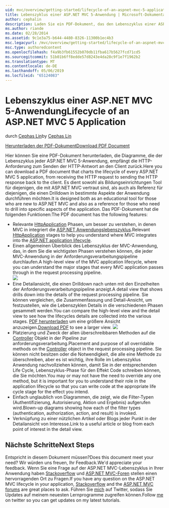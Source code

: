 ```yaml
---
uid: mvc/overview/getting-started/lifecycle-of-an-aspnet-mvc-5-application
title: Lebenszyklus einer ASP.NET MVC 5-Anwendung | Microsoft-Dokumentation
author: cephalin
description: Laden Sie ein PDF-Dokument, das den Lebenszyklus einer ASP.NET MVC 5-Anwendung Diagramme herunter. In diesem Dokument Lifecycle bietet einen allgemeinen Überblick über den MVC-Lebenszyklus einer...
ms.author: riande
ms.date: 02/28/2014
ms.assetid: 9c1e3a75-b644-4480-8326-11300b1ec4b3
msc.legacyurl: /mvc/overview/getting-started/lifecycle-of-an-aspnet-mvc-5-application
msc.type: authoredcontent
ms.openlocfilehash: f4a9b3fb61552b070db11fba617b5627fcd71cd5
ms.sourcegitcommit: 51b01b6ff8edde57d8243e4da28c9f1e7f1962b2
ms.translationtype: MT
ms.contentlocale: de-DE
ms.lasthandoff: 05/06/2019
ms.locfileid: "65124083"
---
```

# <a name="lifecycle-of-an-aspnet-mvc-5-application"></a><span data-ttu-id="744f0-104">Lebenszyklus einer ASP.NET MVC 5-Anwendung</span><span class="sxs-lookup"><span data-stu-id="744f0-104">Lifecycle of an ASP.NET MVC 5 Application</span></span>

<span data-ttu-id="744f0-105">durch [Cephas Lin](https://github.com/cephalin)</span><span class="sxs-lookup"><span data-stu-id="744f0-105">by [Cephas Lin](https://github.com/cephalin)</span></span>

[<span data-ttu-id="744f0-106">Herunterladen der PDF-Dokument</span><span class="sxs-lookup"><span data-stu-id="744f0-106">Download PDF Document</span></span>](lifecycle-of-an-aspnet-mvc-5-application/_static/lifecycle-of-an-aspnet-mvc-5-application1.pdf)

<span data-ttu-id="744f0-107">Hier können Sie eine PDF-Dokument herunterladen, die Diagramme, die der Lebenszyklus jeder ASP.NET MVC 5-Anwendung, empfängt die HTTP-Anforderung zum Senden der HTTP-Antwort an den Client zurück.</span><span class="sxs-lookup"><span data-stu-id="744f0-107">Here you can download a PDF document that charts the lifecycle of every ASP.NET MVC 5 application, from receiving the HTTP request to sending the HTTP response back to the client.</span></span> <span data-ttu-id="744f0-108">Es dient sowohl als Bildungseinrichtungen Tool für diejenigen, die mit ASP.NET MVC vertraut sind, als auch als Referenz für diejenigen, die einen Drilldown in bestimmte Aspekte der Anwendung durchführen möchten.</span><span class="sxs-lookup"><span data-stu-id="744f0-108">It is designed both as an educational tool for those who are new to ASP.NET MVC and also as a reference for those who need to drill into specific aspects of the application.</span></span> <span data-ttu-id="744f0-109">Das PDF-Dokument hat die folgenden Funktionen:</span><span class="sxs-lookup"><span data-stu-id="744f0-109">The PDF document has the following features:</span></span>

- <span data-ttu-id="744f0-110">Relevante [HttpApplication](https://msdn.microsoft.com/library/system.web.httpapplication.aspx) Phasen, um besser zu verstehen, in denen MVC in integriert die [ASP.NET Anwendungslebenszyklus](https://msdn.microsoft.com/library/bb470252.aspx).</span><span class="sxs-lookup"><span data-stu-id="744f0-110">Relevant [HttpApplication](https://msdn.microsoft.com/library/system.web.httpapplication.aspx) stages to help you understand where MVC integrates into the [ASP.NET application lifecycle](https://msdn.microsoft.com/library/bb470252.aspx).</span></span>
- <span data-ttu-id="744f0-111">Einen allgemeinen Überblick des Lebenszyklus der MVC-Anwendung, das, in dem Sie die wichtigsten Phasen verstehen können, die jeder MVC-Anwendung in der Anforderungsverarbeitungspipeline durchlaufen.</span><span class="sxs-lookup"><span data-stu-id="744f0-111">A high-level view of the MVC application lifecycle, where you can understand the major stages that every MVC application passes through in the request processing pipeline.</span></span>  
    ![](lifecycle-of-an-aspnet-mvc-5-application/_static/image1.jpg)
- <span data-ttu-id="744f0-112">Eine Detailansicht, die einen Drilldown nach unten mit den Einzelheiten der Anforderungsverarbeitungspipeline anzeigt.</span><span class="sxs-lookup"><span data-stu-id="744f0-112">A detail view that shows drills down into the details of the request processing pipeline.</span></span> <span data-ttu-id="744f0-113">Sie können vergleichen, die Zusammenfassung und Detail-Ansicht, um festzustellen, wie die Lebenszyklen Details in die verschiedenen Phasen gesammelt werden.</span><span class="sxs-lookup"><span data-stu-id="744f0-113">You can compare the high-level view and the detail view to see how the lifecycles details are collected into the various stages.</span></span> <span data-ttu-id="744f0-114">[PDF herunterladen](lifecycle-of-an-aspnet-mvc-5-application/_static/lifecycle-of-an-aspnet-mvc-5-application1.pdf) um eine größere Ansicht anzuzeigen.</span><span class="sxs-lookup"><span data-stu-id="744f0-114">[Download PDF](lifecycle-of-an-aspnet-mvc-5-application/_static/lifecycle-of-an-aspnet-mvc-5-application1.pdf) to see a larger view.</span></span>
    ![](lifecycle-of-an-aspnet-mvc-5-application/_static/image2.jpg)
- <span data-ttu-id="744f0-115">Platzierung und Zweck der allen überschreibbaren Methoden auf die [Controller](https://msdn.microsoft.com/library/system.web.mvc.controller.aspx) Objekt in der Pipeline zur anforderungsverarbeitung.</span><span class="sxs-lookup"><span data-stu-id="744f0-115">Placement and purpose of all overridable methods on the [Controller](https://msdn.microsoft.com/library/system.web.mvc.controller.aspx) object in the request processing pipeline.</span></span> <span data-ttu-id="744f0-116">Sie können nicht besitzen oder die Notwendigkeit, die alle eine Methode zu überschreiben, aber es ist wichtig, ihre Rolle im Lebenszyklus Anwendung nachvollziehen können, damit Sie in der entsprechenden Life Cycle, Lebenszyklus-Phase für den Effekt Code schreiben können, die Sie möchten.</span><span class="sxs-lookup"><span data-stu-id="744f0-116">You may or may not have the need to override any one method, but it is important for you to understand their role in the application lifecycle so that you can write code at the appropriate life cycle stage for the effect you intend.</span></span>
- <span data-ttu-id="744f0-117">Einfach unglaublich von Diagrammen, die zeigt, wie die Filter-Typen (Authentifizierung, Autorisierung, Aktion und Ergebnis) aufgerufen wird.</span><span class="sxs-lookup"><span data-stu-id="744f0-117">Blown-up diagrams showing how each of the filter types (authentication, authorization, action, and result) is invoked.</span></span>
- <span data-ttu-id="744f0-118">Verknüpfung zu einer nützlichen Artikel oder Blogs jeder Punkt in der Detailansicht von Interesse.</span><span class="sxs-lookup"><span data-stu-id="744f0-118">Link to a useful article or blog from each point of interest in the detail view.</span></span>

## <a name="next-steps"></a><span data-ttu-id="744f0-119">Nächste Schritte</span><span class="sxs-lookup"><span data-stu-id="744f0-119">Next Steps</span></span>

<span data-ttu-id="744f0-120">Entspricht in diesem Dokument müssen?</span><span class="sxs-lookup"><span data-stu-id="744f0-120">Does this document meet your need?</span></span> <span data-ttu-id="744f0-121">Wir würden uns freuen, Ihr Feedback.</span><span class="sxs-lookup"><span data-stu-id="744f0-121">We'd appreciate your feedback.</span></span> <span data-ttu-id="744f0-122">Wenn Sie eine Frage auf der ASP.NET MVC-Lebenszyklus in Ihrer Anwendung haben [Stackoverflow](http://stackoverflow.com/help) und [ASP.NET MVC-Foren](https://forums.asp.net/1146.aspx) stellen einen hervorragenden Ort zu Fragen.</span><span class="sxs-lookup"><span data-stu-id="744f0-122">If you have any question on the ASP.NET MVC lifecycle in your application, [Stackoverflow](http://stackoverflow.com/help) and the [ASP.NET MVC forums](https://forums.asp.net/1146.aspx) are great places to ask.</span></span> <span data-ttu-id="744f0-123">Führen Sie [mich](https://twitter.com/Cephas_MSFT) auf Twitter, sodass Sie Updates auf meinem neuesten Lernprogramme zugreifen können.</span><span class="sxs-lookup"><span data-stu-id="744f0-123">Follow [me](https://twitter.com/Cephas_MSFT) on twitter so you can get updates on my latest tutorials.</span></span>
